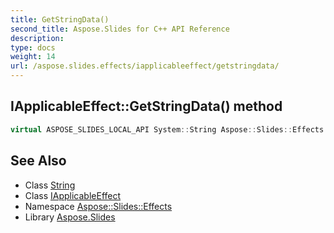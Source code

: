 ```yaml
---
title: GetStringData()
second_title: Aspose.Slides for C++ API Reference
description: 
type: docs
weight: 14
url: /aspose.slides.effects/iapplicableeffect/getstringdata/
---
```

## IApplicableEffect::GetStringData() method




```cpp
virtual ASPOSE_SLIDES_LOCAL_API System::String Aspose::Slides::Effects::IApplicableEffect::GetStringData()=0
```

## See Also

* Class [String](../../../system/string/)
* Class [IApplicableEffect](../)
* Namespace [Aspose::Slides::Effects](../../)
* Library [Aspose.Slides](../../../)